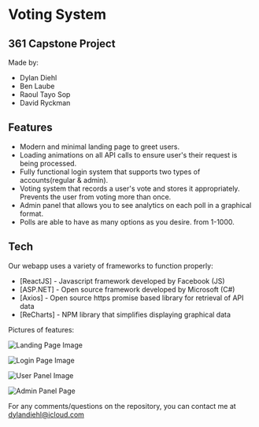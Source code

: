 # Voting System

## 361 Capstone Project

Made by: 
- Dylan Diehl
- Ben Laube
- Raoul Tayo Sop
- David Ryckman

## Features

- Modern and minimal landing page to greet users.
- Loading animations on all API calls to ensure user's their request is being processed.
- Fully functional login system that supports two types of accounts(regular & admin).
- Voting system that records a user's vote and stores it appropriately. Prevents the user from voting more than once.
- Admin panel that allows you to see analytics on each poll in a graphical format.
- Polls are able to have as many options as you desire. from 1-1000.


## Tech

Our webapp uses a variety of frameworks to function properly:

- [ReactJS] - Javascript framework developed by Facebook (JS)
- [ASP.NET] - Open source framework developed by Microsoft (C#)
- [Axios] - Open source https promise based library for retrieval of API data
- [ReCharts] - NPM library that simplifies displaying graphical data

Pictures of features:


![Landing Page Image](https://imgur.com/DzQyXyt.png)



![Login Page Image](https://imgur.com/2QCV95z.png)


![User Panel Image](https://imgur.com/hfHaqd8.png)


![Admin Panel Page](https://imgur.com/R3BBqSB.png)

For any comments/questions on the repository, you can contact me at dylandiehl@icloud.com
